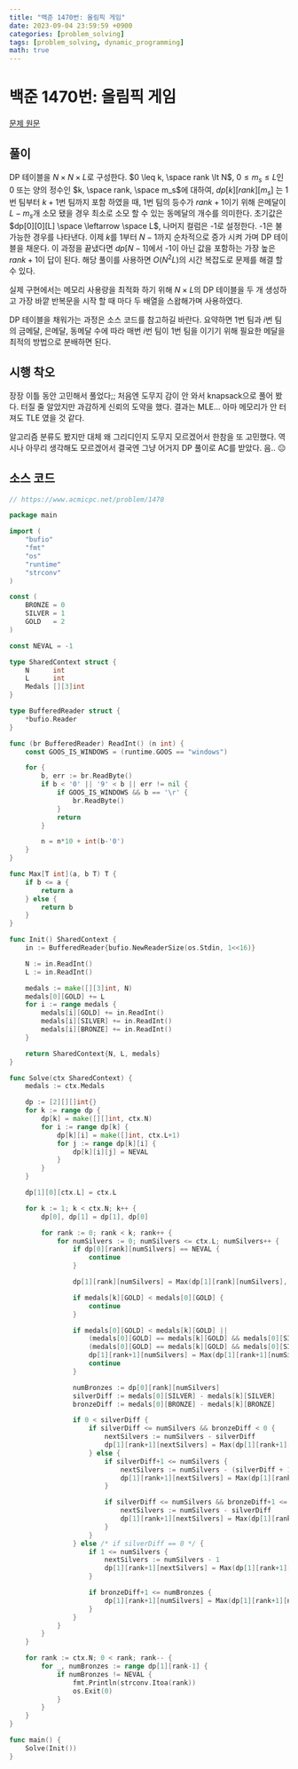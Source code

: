 ```yaml
---
title: "백준 1470번: 올림픽 게임"
date: 2023-09-04 23:59:59 +0900
categories: [problem_solving]
tags: [problem_solving, dynamic_programming]
math: true
---
```


# 백준 1470번: 올림픽 게임  

[문제 원문](https://www.acmicpc.net/problem/1470)  

## 풀이  

DP 테이블을 $N \times N \times L$로 구성한다. $0 \leq k, \space rank \lt N$, $0 \leq m_s \leq L$인 0 또는 양의 정수인 $k,  \space rank, \space m_s$에 대하여, $dp[k][rank][m_s]$ 는 1번 팀부터 $k+1$번 팀까지 포함 하였을 때, 1번 팀의 등수가 $rank+1$이기 위해 은메달이 $L-m_s$개 소모 됐을 경우 최소로 소모 할 수 있는 동메달의 개수를 의미한다. 초기값은 $dp[0][0][L] \space \leftarrow \space L$, 나머지 컬럼은 -1로 설정한다. -1은 불가능한 경우를 나타낸다. 이제 $k$를 1부터 $N-1$까지 순차적으로 증가 시켜 가며 DP 테이블을 채운다. 이 과정을 끝냈다면 $dp[N-1]$에서 -1이 아닌 값을 포함하는 가장 높은 $rank+1$이 답이 된다. 해당 풀이를 사용하면 $O(N^2 L)$의 시간 복잡도로 문제를 해결 할 수 있다.  

실제 구현에서는 메모리 사용량을 최적화 하기 위해 $N \times L$의 DP 테이블을 두 개 생성하고 가장 바깥 반복문을 시작 할 때 마다 두 배열을 스왑해가며 사용하였다.  

DP 테이블을 채워가는 과정은 소스 코드를 참고하길 바란다. 요약하면 1번 팀과 $i$번 팀의 금메달, 은메달, 동메달 수에 따라 매번 $i$번 팀이 1번 팀을 이기기 위해 필요한 메달을 최적의 방법으로 분배하면 된다.  

## 시행 착오  

장장 이틀 동안 고민해서 풀었다;; 처음엔 도무지 감이 안 와서 knapsack으로 풀어 봤다. 터질 줄 알았지만 과감하게 신뢰의 도약을 했다. 결과는 MLE... 아마 메모리가 안 터져도 TLE 였을 것 같다.  

알고리즘 분류도 봤지만 대체 왜 그리디인지 도무지 모르겠어서 한참을 또 고민했다. 역시나 아무리 생각해도 모르겠어서 결국엔 그냥 어거지 DP 풀이로 AC를 받았다. 음.. 😑  

## 소스 코드  

``` go
// https://www.acmicpc.net/problem/1470

package main

import (
	"bufio"
	"fmt"
	"os"
	"runtime"
	"strconv"
)

const (
	BRONZE = 0
	SILVER = 1
	GOLD   = 2
)

const NEVAL = -1

type SharedContext struct {
	N      int
	L      int
	Medals [][3]int
}

type BufferedReader struct {
	*bufio.Reader
}

func (br BufferedReader) ReadInt() (n int) {
	const GOOS_IS_WINDOWS = (runtime.GOOS == "windows")

	for {
		b, err := br.ReadByte()
		if b < '0' || '9' < b || err != nil {
			if GOOS_IS_WINDOWS && b == '\r' {
				br.ReadByte()
			}
			return
		}

		n = n*10 + int(b-'0')
	}
}

func Max[T int](a, b T) T {
	if b <= a {
		return a
	} else {
		return b
	}
}

func Init() SharedContext {
	in := BufferedReader{bufio.NewReaderSize(os.Stdin, 1<<16)}

	N := in.ReadInt()
	L := in.ReadInt()

	medals := make([][3]int, N)
	medals[0][GOLD] += L
	for i := range medals {
		medals[i][GOLD] += in.ReadInt()
		medals[i][SILVER] += in.ReadInt()
		medals[i][BRONZE] += in.ReadInt()
	}

	return SharedContext{N, L, medals}
}

func Solve(ctx SharedContext) {
	medals := ctx.Medals

	dp := [2][][]int{}
	for k := range dp {
		dp[k] = make([][]int, ctx.N)
		for i := range dp[k] {
			dp[k][i] = make([]int, ctx.L+1)
			for j := range dp[k][i] {
				dp[k][i][j] = NEVAL
			}
		}
	}

	dp[1][0][ctx.L] = ctx.L

	for k := 1; k < ctx.N; k++ {
		dp[0], dp[1] = dp[1], dp[0]

		for rank := 0; rank < k; rank++ {
			for numSilvers := 0; numSilvers <= ctx.L; numSilvers++ {
				if dp[0][rank][numSilvers] == NEVAL {
					continue
				}

				dp[1][rank][numSilvers] = Max(dp[1][rank][numSilvers], dp[0][rank][numSilvers])

				if medals[k][GOLD] < medals[0][GOLD] {
					continue
				}

				if medals[0][GOLD] < medals[k][GOLD] ||
					(medals[0][GOLD] == medals[k][GOLD] && medals[0][SILVER] < medals[k][SILVER]) ||
					(medals[0][GOLD] == medals[k][GOLD] && medals[0][SILVER] == medals[k][SILVER] && medals[0][BRONZE] < medals[k][BRONZE]) {
					dp[1][rank+1][numSilvers] = Max(dp[1][rank+1][numSilvers], dp[0][rank][numSilvers])
					continue
				}

				numBronzes := dp[0][rank][numSilvers]
				silverDiff := medals[0][SILVER] - medals[k][SILVER]
				bronzeDiff := medals[0][BRONZE] - medals[k][BRONZE]

				if 0 < silverDiff {
					if silverDiff <= numSilvers && bronzeDiff < 0 {
						nextSilvers := numSilvers - silverDiff
						dp[1][rank+1][nextSilvers] = Max(dp[1][rank+1][nextSilvers], numBronzes)
					} else {
						if silverDiff+1 <= numSilvers {
							nextSilvers := numSilvers - (silverDiff + 1)
							dp[1][rank+1][nextSilvers] = Max(dp[1][rank+1][nextSilvers], numBronzes)
						}

						if silverDiff <= numSilvers && bronzeDiff+1 <= numBronzes && (silverDiff+bronzeDiff+1) <= ctx.L {
							nextSilvers := numSilvers - silverDiff
							dp[1][rank+1][nextSilvers] = Max(dp[1][rank+1][nextSilvers], numBronzes-(bronzeDiff+1))
						}
					}
				} else /* if silverDiff == 0 */ {
					if 1 <= numSilvers {
						nextSilvers := numSilvers - 1
						dp[1][rank+1][nextSilvers] = Max(dp[1][rank+1][nextSilvers], numBronzes)
					}

					if bronzeDiff+1 <= numBronzes {
						dp[1][rank+1][numSilvers] = Max(dp[1][rank+1][numSilvers], numBronzes-(bronzeDiff+1))
					}
				}
			}
		}
	}

	for rank := ctx.N; 0 < rank; rank-- {
		for _, numBronzes := range dp[1][rank-1] {
			if numBronzes != NEVAL {
				fmt.Println(strconv.Itoa(rank))
				os.Exit(0)
			}
		}
	}
}

func main() {
	Solve(Init())
}
```
